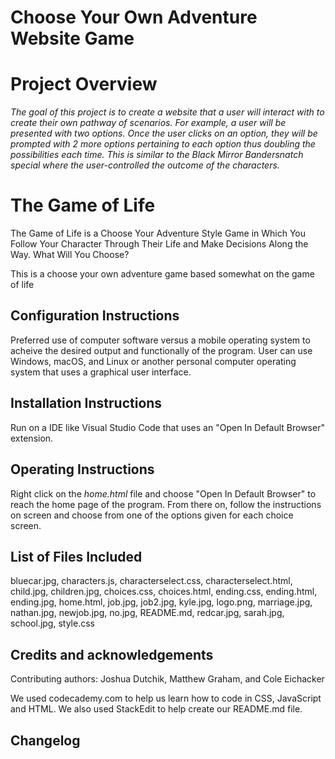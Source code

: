# Choose Your Own Adventure Website Game

# Project Overview
*The goal of this project is to create a website that a user will interact with to create their own pathway of scenarios. For example, a user will be presented with two options. Once the user clicks on an option, they will be prompted with 2 more options pertaining to each option thus doubling the possibilities each time. This is similar to the Black Mirror Bandersnatch special where the user-controlled the outcome of the characters.*

# The Game of Life
The Game of Life is a Choose Your Adventure Style Game
in Which You Follow Your Character Through Their Life
and Make Decisions Along the Way. What Will You Choose?

This is a choose your own adventure game based somewhat on the game of life

## Configuration Instructions
Preferred use of computer software versus a mobile operating system to acheive
the desired output and functionally of the program. User can use Windows, macOS,
and Linux or another personal computer operating system that uses a graphical user interface.

## Installation Instructions
Run on a IDE like Visual Studio Code that uses an "Open In Default Browser" extension.

## Operating Instructions
Right click on the *home.html* file and choose "Open In Default Browser" to
reach the home page of the program. From there on, follow the instructions on
screen and choose from one of the options given for each choice screen.

## List of Files Included
bluecar.jpg, 
characters.js, 
characterselect.css, 
characterselect.html, 
child.jpg, 
children.jpg, 
choices.css, 
choices.html, 
ending.css, 
ending.html, 
ending.jpg, 
home.html, 
job.jpg, 
job2.jpg, 
kyle.jpg, 
logo.png, 
marriage.jpg, 
nathan.jpg, 
newjob.jpg, 
no.jpg, 
README.md, 
redcar.jpg, 
sarah.jpg, 
school.jpg, 
style.css

## Credits and acknowledgements
Contributing authors: Joshua Dutchik, Matthew Graham, and Cole Eichacker

We used codecademy.com to help us learn how to code in CSS, JavaScript
and HTML. We also used StackEdit to help create our README.md file.

## Changelog